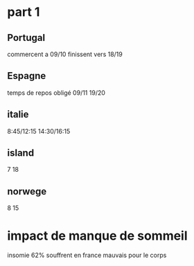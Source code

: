 # part 1
## Portugal
commercent a 09/10
finissent vers 18/19
## Espagne
temps de repos obligé
09/11
19/20

## italie
8:45/12:15
14:30/16:15

## island
7
18

## norwege
8
15

# impact  de manque de sommeil
insomie 62% souffrent  en france
mauvais pour le corps
